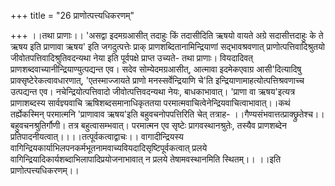 +++
title = "26 प्राणोत्पत्त्यधिकरणम्"

+++
।।तथा प्राणाः।। 'असद्वा इदमग्रआसीत् तदाहुः किं तदासीदिति ऋषयो वायते अग्रे सदासीत्तदाहुः के ते ऋषय इति प्राणावा ऋषय' इति जगदुत्पत्तेः प्राक् प्राणशब्दितानामिन्द्रियाणां सद्भावश्रवणात् प्राणोत्पत्तिवादिश्रुतयो जीवोतपत्तिवादिश्रुतिवदन्यथा नेया इति पूर्वपक्षे प्राप्त उच्यते- तथा प्राणाः। वियदादिवत् प्राणशब्दवाच्यानीन्द्रियाण्युत्पद्यन्त एव। सदेव सोम्येदमग्रआसीत्, आत्मावा इदमेकएवाग्र आसी'दित्यादिषु प्राक्सृष्टेरेकत्वावधारणात्, 'एतस्माज्जायते प्राणो मनस्सर्वेन्द्रियाणि चे'ति इन्द्रियाणामाहत्योत्पत्तिश्रवणाच्च उत्पद्यन्त एव। नचेन्द्रियोत्पत्तिवादो जीवोत्पत्तिवदन्यथा नेयः, बाधकाभावात्। 'प्राणा वा ऋषय'इत्यत्र प्राणाशब्दस्य सार्वज्ञ्यवाचि ऋषिशब्दसमानाधिकृततया परमात्मवाचित्वेनेन्द्रियवाचित्वाभावात्।।कथं तर्ह्येकस्मिन् परमात्मनि 'प्राणावाव ऋषय'इति बहुवचनोपपत्तिरिति चेत् तत्राह- ।।गैण्यसंभवात्तत्प्राक्छ्रुतेश्च।। बहुवचनश्रुतिर्गौणी। तत्र बहुत्वासम्भवात्। परमात्मन एव सृष्टेः प्रागवस्थानश्रुतेः, तस्यैव प्राणशब्देन प्रतिपादनीयत्वात्।।।।तत्पूर्वकत्वाद्वाचः।। वागादीन्द्रियस्य वागिन्द्रियकार्याभिलपनकर्मभूतनामवाच्यवियदादिसृष्टिपूर्वकत्वात् प्रलये वागिन्द्रियादिकार्यशब्दाभिलापादिप्रयोजनाभावात् न प्रलये तेषामवस्थानमिति स्थितम्।। ।।इति प्राणोत्पत्त्यधिकरणम्।।